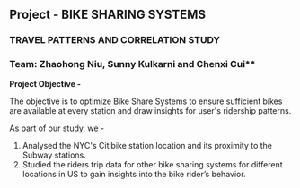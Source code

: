 ## Project - BIKE SHARING SYSTEMS
### TRAVEL PATTERNS AND CORRELATION STUDY

### Team: Zhaohong Niu, Sunny Kulkarni and Chenxi Cui**

**Project Objective -**

The objective is to optimize Bike Share Systems to ensure sufficient bikes are available at every station and draw insights for user's ridership patterns.

As part of our study, we - 
1. Analysed the NYC's Citibike station location and its proximity to the Subway stations.
2. Studied the riders trip data for other bike sharing systems for different locations in US to gain insights into the bike rider’s behavior.
